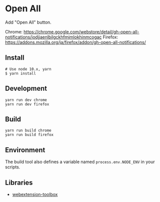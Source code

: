 # Open All

Add "Open All" button.

Chrome: https://chrome.google.com/webstore/detail/gh-open-all-notifications/jodjjaenlbilgckhfmjmlokhinmcogac
Firefox: https://addons.mozilla.org/ja/firefox/addon/gh-open-all-notifications/

## Install

    # Use node 10.x, yarn
    $ yarn install

## Development

    yarn run dev chrome
    yarn run dev firefox

## Build

    yarn run build chrome
    yarn run build firefox

## Environment

The build tool also defines a variable named `process.env.NODE_ENV` in your scripts.

## Libraries

- [webextension-toolbox](https://github.com/HaNdTriX/webextension-toolbox)
